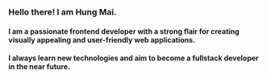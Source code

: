 ### Hello there! I am Hung Mai. 
#### I am a passionate frontend developer with a strong flair for creating visually appealing and user-friendly web applications.
#### I always learn new technologies and aim to become a fullstack developer in the near future.